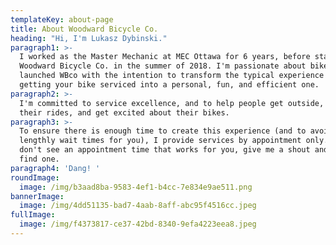 ```yaml
---
templateKey: about-page
title: About Woodward Bicycle Co.
heading: "Hi, I'm Lukasz Dybinski."
paragraph1: >-
  I worked as the Master Mechanic at MEC Ottawa for 6 years, before starting
  Woodward Bicycle Co. in the summer of 2018. I'm passionate about bikes, and
  launched WBco with the intention to transform the typical experience of
  getting your bike serviced into a personal, fun, and efficient one.
paragraph2: >-
  I'm committed to service excellence, and to help people get outside, enjoy
  their rides, and get excited about their bikes.
paragraph3: >-
  To ensure there is enough time to create this experience (and to avoid
  lengthly wait times for you), I provide services by appointment only. If you
  don't see an appointment time that works for you, give me a shout and we'll
  find one.
paragraph4: 'Dang! '
roundImage:
  image: /img/b3aad8ba-9583-4ef1-b4cc-7e834e9ae511.png
bannerImage:
  image: /img/4dd51135-bad7-4aab-8aff-abc95f4516cc.jpeg
fullImage:
  image: /img/f4373817-ce37-42bd-8340-9efa4223eea8.jpeg
---
```

